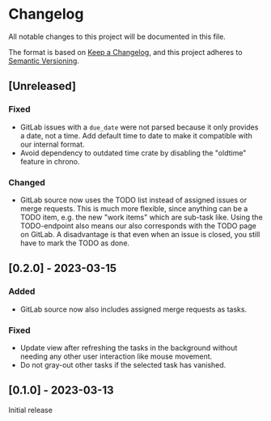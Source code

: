 # Changelog

All notable changes to this project will be documented in this file.

The format is based on [Keep a Changelog](https://keepachangelog.com/en/1.0.0/),
and this project adheres to [Semantic Versioning](https://semver.org/spec/v2.0.0.html).

## [Unreleased]

### Fixed

- GitLab issues with a `due_date` were not parsed because it only provides a
  date, not a time. Add default time to date to make it compatible with our
  internal format.
- Avoid dependency to outdated time crate by disabling the "oldtime" feature in
  chrono.

### Changed

- GitLab source now uses the TODO list instead of assigned issues or merge
  requests. This is much more flexible, since anything can be a TODO item, e.g.
  the new "work items" which are sub-task like. Using the TODO-endpoint also
  means our also corresponds with the TODO page on GitLab. A disadvantage is
  that even when an issue is closed, you still have to mark the TODO as done.

## [0.2.0] - 2023-03-15

### Added

- GitLab source now also includes assigned merge requests as tasks.

### Fixed

- Update view after refreshing the tasks in the background without needing any
  other user interaction like mouse movement.
- Do not gray-out other tasks if the selected task has vanished.

## [0.1.0] - 2023-03-13

Initial release